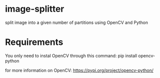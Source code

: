 # image-splitter
split image into a given number of partitions using OpenCV and Python

# Requirements
You only need to instal OpenCV through this command:
pip install opencv-python

for more information on OpenCV: https://pypi.org/project/opencv-python/
